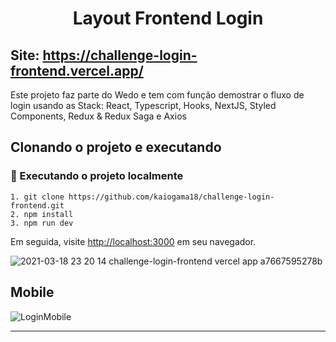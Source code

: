 <h1 align="center">
  Layout Frontend Login
</h1>
<!-- Sondagem Técnica e Criativa -->

## Site: https://challenge-login-frontend.vercel.app/

Este projeto faz parte do Wedo e tem com função demostrar o fluxo de login usando as Stack: React, Typescript, Hooks, NextJS, Styled Components, Redux & Redux Saga e Axios


## Clonando o projeto e executando

### 🚀 Executando o projeto localmente

```
1. git clone https://github.com/kaiogama18/challenge-login-frontend.git
2. npm install
3. npm run dev
```

Em seguida, visite [http://localhost:3000](http://localhost:3000) em seu navegador.

![2021-03-18 23 20 14 challenge-login-frontend vercel app a7667595278b](https://user-images.githubusercontent.com/15802576/111727047-83799580-8840-11eb-95d1-e2947214f1e9.png)

## Mobile 

![LoginMobile](https://user-images.githubusercontent.com/15802576/112090219-8d193b00-8b69-11eb-97c8-0547893fcc4f.png)

---
